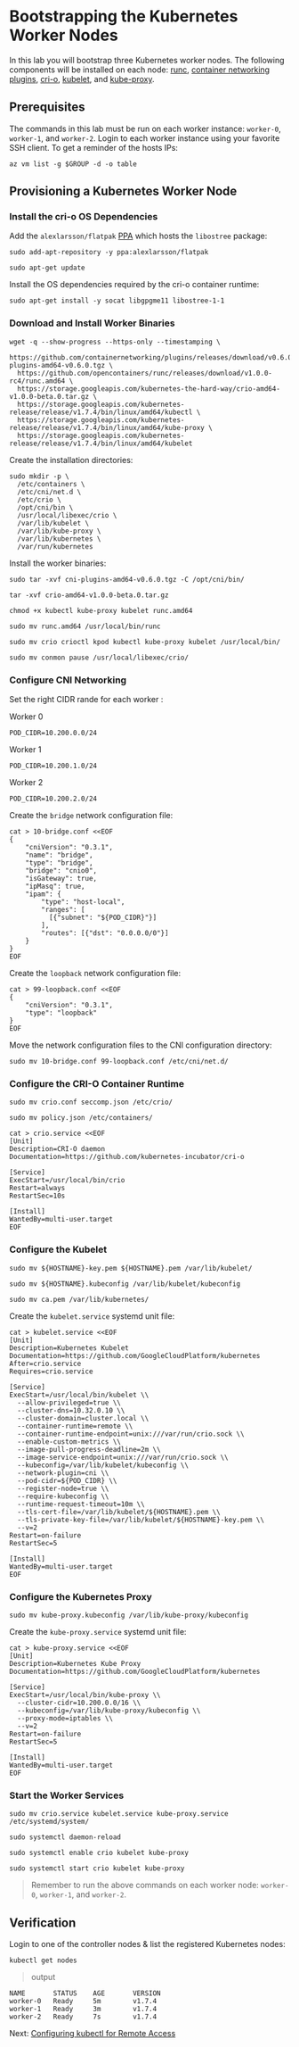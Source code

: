 # Bootstrapping the Kubernetes Worker Nodes

In this lab you will bootstrap three Kubernetes worker nodes. The following components will be installed on each node: [runc](https://github.com/opencontainers/runc), [container networking plugins](https://github.com/containernetworking/cni), [cri-o](https://github.com/kubernetes-incubator/cri-o), [kubelet](https://kubernetes.io/docs/admin/kubelet), and [kube-proxy](https://kubernetes.io/docs/concepts/cluster-administration/proxies).

## Prerequisites

The commands in this lab must be run on each worker instance: `worker-0`, `worker-1`, and `worker-2`. 
Login to each worker instance using your favorite SSH client.
To get a reminder of the hosts IPs:

```
az vm list -g $GROUP -d -o table
```

## Provisioning a Kubernetes Worker Node

### Install the cri-o OS Dependencies

Add the `alexlarsson/flatpak` [PPA](https://launchpad.net/ubuntu/+ppas) which hosts the `libostree` package:

```
sudo add-apt-repository -y ppa:alexlarsson/flatpak
```

```
sudo apt-get update
```

Install the OS dependencies required by the cri-o container runtime:

```
sudo apt-get install -y socat libgpgme11 libostree-1-1
```

### Download and Install Worker Binaries

```
wget -q --show-progress --https-only --timestamping \
  https://github.com/containernetworking/plugins/releases/download/v0.6.0/cni-plugins-amd64-v0.6.0.tgz \
  https://github.com/opencontainers/runc/releases/download/v1.0.0-rc4/runc.amd64 \
  https://storage.googleapis.com/kubernetes-the-hard-way/crio-amd64-v1.0.0-beta.0.tar.gz \
  https://storage.googleapis.com/kubernetes-release/release/v1.7.4/bin/linux/amd64/kubectl \
  https://storage.googleapis.com/kubernetes-release/release/v1.7.4/bin/linux/amd64/kube-proxy \
  https://storage.googleapis.com/kubernetes-release/release/v1.7.4/bin/linux/amd64/kubelet
```

Create the installation directories:

```
sudo mkdir -p \
  /etc/containers \
  /etc/cni/net.d \
  /etc/crio \
  /opt/cni/bin \
  /usr/local/libexec/crio \
  /var/lib/kubelet \
  /var/lib/kube-proxy \
  /var/lib/kubernetes \
  /var/run/kubernetes
```

Install the worker binaries:

```
sudo tar -xvf cni-plugins-amd64-v0.6.0.tgz -C /opt/cni/bin/
```

```
tar -xvf crio-amd64-v1.0.0-beta.0.tar.gz
```

```
chmod +x kubectl kube-proxy kubelet runc.amd64
```

```
sudo mv runc.amd64 /usr/local/bin/runc
```

```
sudo mv crio crioctl kpod kubectl kube-proxy kubelet /usr/local/bin/
```

```
sudo mv conmon pause /usr/local/libexec/crio/
```

### Configure CNI Networking

Set the right CIDR rande for each worker : 

Worker 0
```
POD_CIDR=10.200.0.0/24
```

Worker 1
```
POD_CIDR=10.200.1.0/24
```

Worker 2
```
POD_CIDR=10.200.2.0/24
```

Create the `bridge` network configuration file:

```
cat > 10-bridge.conf <<EOF
{
    "cniVersion": "0.3.1",
    "name": "bridge",
    "type": "bridge",
    "bridge": "cnio0",
    "isGateway": true,
    "ipMasq": true,
    "ipam": {
        "type": "host-local",
        "ranges": [
          [{"subnet": "${POD_CIDR}"}]
        ],
        "routes": [{"dst": "0.0.0.0/0"}]
    }
}
EOF
```

Create the `loopback` network configuration file:

```
cat > 99-loopback.conf <<EOF
{
    "cniVersion": "0.3.1",
    "type": "loopback"
}
EOF
```

Move the network configuration files to the CNI configuration directory:

```
sudo mv 10-bridge.conf 99-loopback.conf /etc/cni/net.d/
```

### Configure the CRI-O Container Runtime

```
sudo mv crio.conf seccomp.json /etc/crio/
```

```
sudo mv policy.json /etc/containers/
```

```
cat > crio.service <<EOF
[Unit]
Description=CRI-O daemon
Documentation=https://github.com/kubernetes-incubator/cri-o

[Service]
ExecStart=/usr/local/bin/crio
Restart=always
RestartSec=10s

[Install]
WantedBy=multi-user.target
EOF
```

### Configure the Kubelet

```
sudo mv ${HOSTNAME}-key.pem ${HOSTNAME}.pem /var/lib/kubelet/
```

```
sudo mv ${HOSTNAME}.kubeconfig /var/lib/kubelet/kubeconfig
```

```
sudo mv ca.pem /var/lib/kubernetes/
```

Create the `kubelet.service` systemd unit file:

```
cat > kubelet.service <<EOF
[Unit]
Description=Kubernetes Kubelet
Documentation=https://github.com/GoogleCloudPlatform/kubernetes
After=crio.service
Requires=crio.service

[Service]
ExecStart=/usr/local/bin/kubelet \\
  --allow-privileged=true \\
  --cluster-dns=10.32.0.10 \\
  --cluster-domain=cluster.local \\
  --container-runtime=remote \\
  --container-runtime-endpoint=unix:///var/run/crio.sock \\
  --enable-custom-metrics \\
  --image-pull-progress-deadline=2m \\
  --image-service-endpoint=unix:///var/run/crio.sock \\
  --kubeconfig=/var/lib/kubelet/kubeconfig \\
  --network-plugin=cni \\
  --pod-cidr=${POD_CIDR} \\
  --register-node=true \\
  --require-kubeconfig \\
  --runtime-request-timeout=10m \\
  --tls-cert-file=/var/lib/kubelet/${HOSTNAME}.pem \\
  --tls-private-key-file=/var/lib/kubelet/${HOSTNAME}-key.pem \\
  --v=2
Restart=on-failure
RestartSec=5

[Install]
WantedBy=multi-user.target
EOF
```

### Configure the Kubernetes Proxy

```
sudo mv kube-proxy.kubeconfig /var/lib/kube-proxy/kubeconfig
```

Create the `kube-proxy.service` systemd unit file:

```
cat > kube-proxy.service <<EOF
[Unit]
Description=Kubernetes Kube Proxy
Documentation=https://github.com/GoogleCloudPlatform/kubernetes

[Service]
ExecStart=/usr/local/bin/kube-proxy \\
  --cluster-cidr=10.200.0.0/16 \\
  --kubeconfig=/var/lib/kube-proxy/kubeconfig \\
  --proxy-mode=iptables \\
  --v=2
Restart=on-failure
RestartSec=5

[Install]
WantedBy=multi-user.target
EOF
```

### Start the Worker Services

```
sudo mv crio.service kubelet.service kube-proxy.service /etc/systemd/system/
```

```
sudo systemctl daemon-reload
```

```
sudo systemctl enable crio kubelet kube-proxy
```

```
sudo systemctl start crio kubelet kube-proxy
```

> Remember to run the above commands on each worker node: `worker-0`, `worker-1`, and `worker-2`.

## Verification

Login to one of the controller nodes & list the registered Kubernetes nodes:

```
kubectl get nodes
```

> output

```
NAME       STATUS    AGE       VERSION
worker-0   Ready     5m        v1.7.4
worker-1   Ready     3m        v1.7.4
worker-2   Ready     7s        v1.7.4
```

Next: [Configuring kubectl for Remote Access](10-configuring-kubectl.md)
